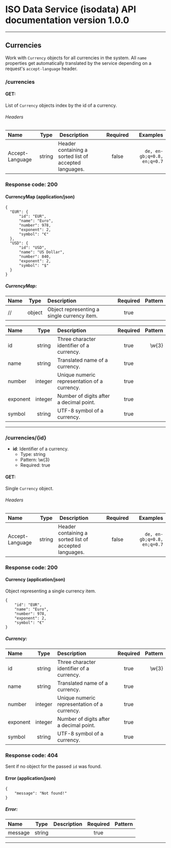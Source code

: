 # ISO Data Service (isodata) API documentation version 1.0.0

---

## Currencies
Work with `Currency` objects for all currencies in the system. All `name` properties get automatically translated by the service depending on a request's `accept-language` header.

### /currencies

#### **GET**:
List of `Currency` objects index by the id of a currency.

###### Headers

| Name | Type | Description | Required | Examples |
|:-----|:----:|:------------|:--------:|---------:|
| Accept-Language | string | Header containing a sorted list of accepted languages. | false | ``` de, en-gb;q=0.8, en;q=0.7 ``` 

### Response code: 200

#### CurrencyMap (application/json) 

```
{
  "EUR": {
      "id": "EUR",
      "name": "Euro",
      "number": 978,
      "exponent": 2,
      "symbol": "€"
  },
  "USD": {
      "id": "USD",
      "name": "US Dollar",
      "number": 840,
      "exponent": 2,
      "symbol": "$"
  }
}
 ```

##### *CurrencyMap*:
| Name | Type | Description | Required | Pattern |
|:-----|:----:|:------------|:--------:|--------:|
| // | object | Object representing a single currency item. | true |  |

| Name | Type | Description | Required | Pattern |
|:-----|:----:|:------------|:--------:|--------:|
| id | string | Three character identifier of a currency. | true | \w{3} |
| name | string | Translated name of a currency. | true |  |
| number | integer | Unique numeric representation of a currency. | true |  |
| exponent | integer | Number of digits after a decimal point. | true |  |
| symbol | string | UTF-8 symbol of a currency. | true |  |

---

### /currencies/{id}

* **id**: Identifier of a currency.
    * Type: string
    * Pattern: \w{3}
    * Required: true

#### **GET**:
Single `Currency` object.

###### Headers

| Name | Type | Description | Required | Examples |
|:-----|:----:|:------------|:--------:|---------:|
| Accept-Language | string | Header containing a sorted list of accepted languages. | false | ``` de, en-gb;q=0.8, en;q=0.7 ``` 

### Response code: 200

#### Currency (application/json) 
Object representing a single currency item.

```
{
    "id": "EUR",
    "name": "Euro",
    "number": 978,
    "exponent": 2,
    "symbol": "€"
}
 ```

##### *Currency*:
| Name | Type | Description | Required | Pattern |
|:-----|:----:|:------------|:--------:|--------:|
| id | string | Three character identifier of a currency. | true | \w{3} |
| name | string | Translated name of a currency. | true |  |
| number | integer | Unique numeric representation of a currency. | true |  |
| exponent | integer | Number of digits after a decimal point. | true |  |
| symbol | string | UTF-8 symbol of a currency. | true |  |

### Response code: 404
Sent if no object for the passed `id` was found.

#### Error (application/json) 

```
{
    "message": "Not found!"
}
 ```

##### *Error*:
| Name | Type | Description | Required | Pattern |
|:-----|:----:|:------------|:--------:|--------:|
| message | string |  | true |  |

---

